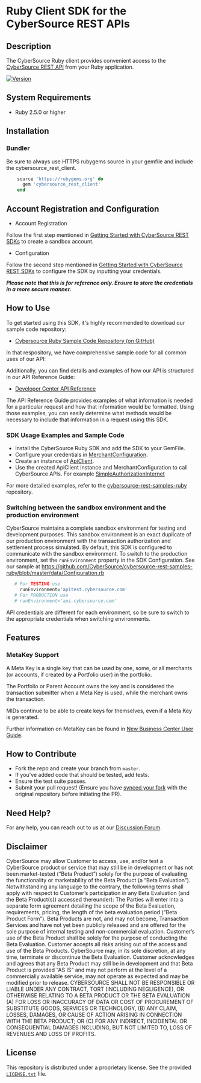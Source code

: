 
# Ruby Client SDK for the CyberSource REST APIs

## Description

The CyberSource Ruby client provides convenient access to the [CyberSource REST API](https://developer.cybersource.com/api/reference/api-reference.html) from your Ruby application.

[![Version         ][rubygems_badge]][rubygems]

[rubygems_badge]: https://badge.fury.io/rb/cybersource_rest_client.svg
[rubygems]: https://rubygems.org/gems/cybersource_rest_client

## System Requirements

* Ruby 2.5.0 or higher

## Installation

### Bundler

Be sure to always use HTTPS rubygems source in your gemfile and include the cybersource_rest_client.

```ruby
	source 'https://rubygems.org' do
	  gem 'cybersource_rest_client'
	end
```

## Account Registration and Configuration

* Account Registration

Follow the first step mentioned in [Getting Started with CyberSource REST SDKs](https://developer.cybersource.com/hello-world/rest-api-sdks.html#gettingstarted) to create a sandbox account.

* Configuration

Follow the second step mentioned in [Getting Started with CyberSource REST SDKs](https://developer.cybersource.com/hello-world/rest-api-sdks.html#gettingstarted) to configure the SDK by inputting your credentials.

***Please note that this is for reference only. Ensure to store the credentials in a more secure manner.***

## How to Use

To get started using this SDK, it's highly recommended to download our sample code repository:

* [Cybersource Ruby Sample Code Repository (on GitHub)](https://github.com/CyberSource/cybersource-rest-samples-ruby)

In that respository, we have comprehensive sample code for all common uses of our API:

Additionally, you can find details and examples of how our API is structured in our API Reference Guide:

* [Developer Center API Reference](https://developer.cybersource.com/api/reference/api-reference.html)

The API Reference Guide provides examples of what information is needed for a particular request and how that information would be formatted. Using those examples, you can easily determine what methods would be necessary to include that information in a request using this SDK.

### SDK Usage Examples and Sample Code

* Install the CyberSource Ruby SDK and add the SDK to your GemFile.
* Configure your credentials in [MerchantConfiguration](https://github.com/CyberSource/cybersource-rest-samples-ruby/blob/21be3e94c9144ce217ae20ef476425d384aadc31/data/Configuration.rb#L5C3-L67C6).
* Create an instance of [ApiClient](https://github.com/CyberSource/cybersource-rest-samples-ruby/blob/21be3e94c9144ce217ae20ef476425d384aadc31/Samples/Payments/Payments/simple-authorizationinternet.rb#L46C9-L46C48).
* Use the created ApiClient instance and MerchantConfiguration to call CyberSource APIs. For example [SimpleAuthorizationInternet](https://github.com/CyberSource/cybersource-rest-samples-ruby/blob/21be3e94c9144ce217ae20ef476425d384aadc31/Samples/Payments/Payments/simple-authorizationinternet.rb#L46C9-L46C48)

For more detailed examples, refer to the [cybersource-rest-samples-ruby](https://github.com/CyberSource/cybersource-rest-samples-ruby) repository.

### Switching between the sandbox environment and the production environment

CyberSource maintains a complete sandbox environment for testing and development purposes. This sandbox environment is an exact duplicate of our production environment with the transaction authorization and settlement process simulated. By default, this SDK is configured to communicate with the sandbox environment. To switch to the production environment, set the `runEnvironment` property in the SDK Configuration.  See our sample at <https://github.com/CyberSource/cybersource-rest-samples-ruby/blob/master/data/Configuration.rb>

```Ruby
   # For TESTING use
     runEnvironment='apitest.cybersource.com'
   # For PRODUCTION use
   # runEnvironment='api.cybersource.com'
```

API credentials are different for each environment, so be sure to switch to the appropriate credentials when switching environments.

## Features

### MetaKey Support

A Meta Key is a single key that can be used by one, some, or all merchants (or accounts, if created by a Portfolio user) in the portfolio.

The Portfolio or Parent Account owns the key and is considered the transaction submitter when a Meta Key is used, while the merchant owns the transaction.

MIDs continue to be able to create keys for themselves, even if a Meta Key is generated.

Further information on MetaKey can be found in [New Business Center User Guide](https://developer.cybersource.com/library/documentation/dev_guides/Business_Center/New_Business_Center_User_Guide.pdf).


## How to Contribute

* Fork the repo and create your branch from `master`.
* If you've added code that should be tested, add tests.
* Ensure the test suite passes.
* Submit your pull request! (Ensure you have [synced your fork](https://docs.github.com/en/pull-requests/collaborating-with-pull-requests/working-with-forks/syncing-a-fork) with the original repository before initiating the PR).

## Need Help?

For any help, you can reach out to us at our [Discussion Forum](https://community.developer.cybersource.com/t5/cybersource-APIs/bd-p/api).

## Disclaimer

CyberSource may allow Customer to access, use, and/or test a CyberSource product or service that may still be in development or has not been market-tested (“Beta Product”) solely for the purpose of evaluating the functionality or marketability of the Beta Product (a “Beta Evaluation”). Notwithstanding any language to the contrary, the following terms shall apply with respect to Customer’s participation in any Beta Evaluation (and the Beta Product(s)) accessed thereunder): The Parties will enter into a separate form agreement detailing the scope of the Beta Evaluation, requirements, pricing, the length of the beta evaluation period (“Beta Product Form”). Beta Products are not, and may not become, Transaction Services and have not yet been publicly released and are offered for the sole purpose of internal testing and non-commercial evaluation. Customer’s use of the Beta Product shall be solely for the purpose of conducting the Beta Evaluation. Customer accepts all risks arising out of the access and use of the Beta Products. CyberSource may, in its sole discretion, at any time, terminate or discontinue the Beta Evaluation. Customer acknowledges and agrees that any Beta Product may still be in development and that Beta Product is provided “AS IS” and may not perform at the level of a commercially available service, may not operate as expected and may be modified prior to release. CYBERSOURCE SHALL NOT BE RESPONSIBLE OR LIABLE UNDER ANY CONTRACT, TORT (INCLUDING NEGLIGENCE), OR OTHERWISE RELATING TO A BETA PRODUCT OR THE BETA EVALUATION (A) FOR LOSS OR INACCURACY OF DATA OR COST OF PROCUREMENT OF SUBSTITUTE GOODS, SERVICES OR TECHNOLOGY, (B) ANY CLAIM, LOSSES, DAMAGES, OR CAUSE OF ACTION ARISING IN CONNECTION WITH THE BETA PRODUCT; OR (C) FOR ANY INDIRECT, INCIDENTAL OR CONSEQUENTIAL DAMAGES INCLUDING, BUT NOT LIMITED TO, LOSS OF REVENUES AND LOSS OF PROFITS.

## License

This repository is distributed under a proprietary license. See the provided [`LICENSE.txt`](/LICENSE.txt) file.
